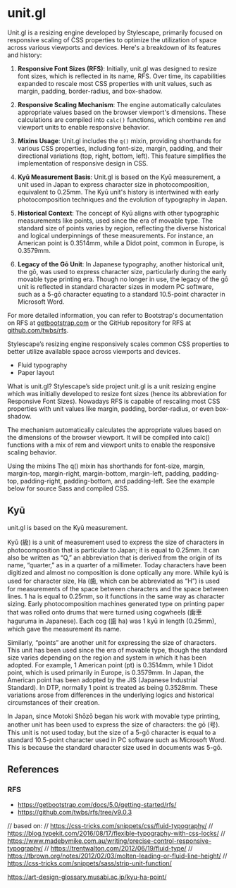 # unit.gl


Unit.gl is a resizing engine developed by Stylescape, primarily focused on responsive scaling of CSS properties to optimize the utilization of space across various viewports and devices. Here's a breakdown of its features and history:

1. **Responsive Font Sizes (RFS)**: Initially, unit.gl was designed to resize font sizes, which is reflected in its name, RFS. Over time, its capabilities expanded to rescale most CSS properties with unit values, such as margin, padding, border-radius, and box-shadow.

2. **Responsive Scaling Mechanism**: The engine automatically calculates appropriate values based on the browser viewport's dimensions. These calculations are compiled into `calc()` functions, which combine `rem` and viewport units to enable responsive behavior.

3. **Mixins Usage**: Unit.gl includes the `q()` mixin, providing shorthands for various CSS properties, including font-size, margin, padding, and their directional variations (top, right, bottom, left). This feature simplifies the implementation of responsive design in CSS.

4. **Kyū Measurement Basis**: Unit.gl is based on the Kyū measurement, a unit used in Japan to express character size in photocomposition, equivalent to 0.25mm. The Kyū unit's history is intertwined with early photocomposition techniques and the evolution of typography in Japan.

5. **Historical Context**: The concept of Kyū aligns with other typographic measurements like points, used since the era of movable type. The standard size of points varies by region, reflecting the diverse historical and logical underpinnings of these measurements. For instance, an American point is 0.3514mm, while a Didot point, common in Europe, is 0.3579mm.

6. **Legacy of the Gō Unit**: In Japanese typography, another historical unit, the gō, was used to express character size, particularly during the early movable type printing era. Though no longer in use, the legacy of the gō unit is reflected in standard character sizes in modern PC software, such as a 5-gō character equating to a standard 10.5-point character in Microsoft Word.

For more detailed information, you can refer to Bootstrap's documentation on RFS at [getbootstrap.com](https://getbootstrap.com/docs/5.0/getting-started/rfs/) or the GitHub repository for RFS at [github.com/twbs/rfs](https://github.com/twbs/rfs/tree/v9.0.3).













Stylescape’s resizing engine responsively scales common CSS properties to better utilize available space across viewports and devices.

- Fluid typography
- Paper layout

What is unit.gl?
Stylescape’s side project unit.gl is a unit resizing engine which was initially developed to resize font sizes (hence its abbreviation for Responsive Font Sizes). Nowadays RFS is capable of rescaling most CSS properties with unit values like margin, padding, border-radius, or even box-shadow.

The mechanism automatically calculates the appropriate values based on the dimensions of the browser viewport. It will be compiled into calc() functions with a mix of rem and viewport units to enable the responsive scaling behavior.

Using the mixins
The q() mixin has shorthands for font-size, margin, margin-top, margin-right, margin-bottom, margin-left, padding, padding-top, padding-right, padding-bottom, and padding-left. See the example below for source Sass and compiled CSS.




## Kyū

unit.gl is based on the Kyū measurement.

Kyū (級) is a unit of measurement used to express the size of characters in photocomposition that is particular to Japan; it is equal to 0.25mm. It can also be written as “Q,” an abbreviation that is derived from the origin of its name, “quarter,” as in a quarter of a millimeter. Today characters have been digitized and almost no composition is done optically any more. While kyū is used for character size, Ha (歯, which can be abbreviated as “H”) is used for measurements of the space between characters and the space between lines. 1 ha is equal to 0.25mm, so it functions in the same way as character sizing. Early photocomposition machines generated type on printing paper that was rolled onto drums that were turned using cogwheels (歯車 haguruma in Japanese). Each cog (歯 ha) was 1 kyū in length (0.25mm), which gave the measurement its name.

Similarly, “points” are another unit for expressing the size of characters. This unit has been used since the era of movable type, though the standard size varies depending on the region and system in which it has been adopted. For example, 1 American point (pt) is 0.3514mm, while 1 Didot point, which is used primarily in Europe, is 0.3579mm. In Japan, the American point has been adopted by the JIS (Japanese Industrial Standard). In DTP, normally 1 point is treated as being 0.3528mm. These variations arose from differences in the underlying logics and historical circumstances of their creation.

In Japan, since Motoki Shōzō began his work with movable type printing, another unit has been used to express the size of characters: the gō (号). This unit is not used today, but the size of a 5-gō character is equal to a standard 10.5-point character used in PC software such as Microsoft Word. This is because the standard character size used in documents was 5-gō.

## References

### RFS

- https://getbootstrap.com/docs/5.0/getting-started/rfs/
- https://github.com/twbs/rfs/tree/v9.0.3


// based on:
// https://css-tricks.com/snippets/css/fluid-typography/
// https://blog.typekit.com/2016/08/17/flexible-typography-with-css-locks/
// https://www.madebymike.com.au/writing/precise-control-responsive-typography/
// https://trentwalton.com/2012/06/19/fluid-type/
// https://tbrown.org/notes/2012/02/03/molten-leading-or-fluid-line-height/
// https://css-tricks.com/snippets/sass/strip-unit-function/



https://art-design-glossary.musabi.ac.jp/kyu-ha-point/